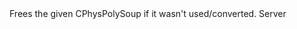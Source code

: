 <function name="PolysoupDestroy" parent="physcollide" type="libraryfunc">
	<description>
		Frees the given CPhysPolySoup if it wasn't used/converted.
		<added version="0.7"></added>
	</description>
	<realm>Server</realm>
	<args>
		<arg name="soup" type="CPhysPolySoup"></arg>
	</args>
</function>